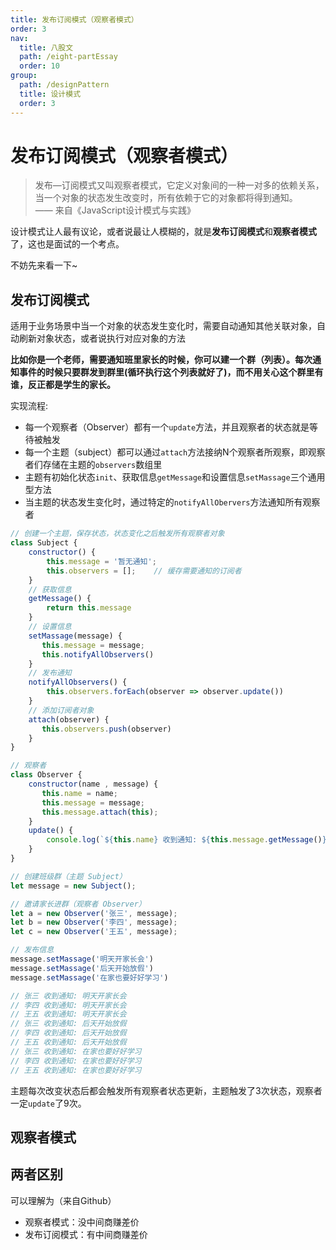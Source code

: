 ```yaml
---
title: 发布订阅模式（观察者模式）
order: 3
nav:
  title: 八股文
  path: /eight-partEssay
  order: 10
group:
  path: /designPattern
  title: 设计模式
  order: 3
---
```


发布订阅模式（观察者模式）
===
> 发布—订阅模式又叫观察者模式，它定义对象间的一种一对多的依赖关系，当一个对象的状态发生改变时，所有依赖于它的对象都将得到通知。  
> —— 来自《JavaScript设计模式与实践》

设计模式让人最有议论，或者说最让人模糊的，就是**发布订阅模式**和**观察者模式**了，这也是面试的一个考点。

不妨先来看一下~

## 发布订阅模式

适用于业务场景中当一个对象的状态发生变化时，需要自动通知其他关联对象，自动刷新对象状态，或者说执行对应对象的方法

**比如你是一个老师，需要通知班里家长的时候，你可以建一个群（列表）。每次通知事件的时候只要群发到群里(循环执行这个列表就好了)，而不用关心这个群里有谁，反正都是学生的家长。**

实现流程:

- 每一个观察者（Observer）都有一个`update`方法，并且观察者的状态就是等待被触发
- 每一个主题（subject）都可以通过`attach`方法接纳N个观察者所观察，即观察者们存储在主题的`observers`数组里
- 主题有初始化状态`init`、获取信息`getMessage`和设置信息`setMassage`三个通用型方法
- 当主题的状态发生变化时，通过特定的`notifyAllObervers`方法通知所有观察者

```js
// 创建一个主题，保存状态，状态变化之后触发所有观察者对象
class Subject {
    constructor() {
        this.message = '暂无通知';
        this.observers = [];    // 缓存需要通知的订阅者
    }
    // 获取信息
    getMessage() {  
        return this.message
    }
    // 设置信息
    setMassage(message) {
       this.message = message;
       this.notifyAllObservers()
    }
    // 发布通知
    notifyAllObservers() {  
        this.observers.forEach(observer => observer.update())
    }
    // 添加订阅者对象
    attach(observer) {  
       this.observers.push(observer)
    }
}

// 观察者
class Observer {
    constructor(name , message) {
       this.name = name;
       this.message = message;
       this.message.attach(this);
    }
    update() {
        console.log(`${this.name} 收到通知: ${this.message.getMessage()}`)
    }
}

// 创建班级群（主题 Subject）
let message = new Subject();

// 邀请家长进群（观察者 Observer）
let a = new Observer('张三', message);
let b = new Observer('李四', message);
let c = new Observer('王五', message);

// 发布信息
message.setMassage('明天开家长会')
message.setMassage('后天开始放假')
message.setMassage('在家也要好好学习')

// 张三 收到通知: 明天开家长会
// 李四 收到通知: 明天开家长会
// 王五 收到通知: 明天开家长会
// 张三 收到通知: 后天开始放假
// 李四 收到通知: 后天开始放假
// 王五 收到通知: 后天开始放假
// 张三 收到通知: 在家也要好好学习
// 李四 收到通知: 在家也要好好学习
// 王五 收到通知: 在家也要好好学习
```

主题每次改变状态后都会触发所有观察者状态更新，主题触发了3次状态，观察者一定`update`了9次。


## 观察者模式


## 两者区别

可以理解为（来自Github）

- 观察者模式：没中间商赚差价
- 发布订阅模式：有中间商赚差价
